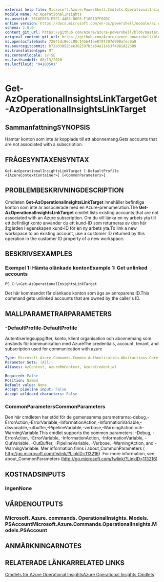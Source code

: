 ```yaml
---
external help file: Microsoft.Azure.PowerShell.Cmdlets.OperationalInsights.dll-Help.xml
Module Name: Az.OperationalInsights
ms.assetid: 35C6E85B-E5E1-44E8-86E8-F18E197F69DC
online version: https://docs.microsoft.com/en-us/powershell/module/az.operationalinsights/get-azoperationalinsightslinktarget
schema: 2.0.0
content_git_url: https://github.com/Azure/azure-powershell/blob/master/src/OperationalInsights/OperationalInsights/help/Get-AzOperationalInsightsLinkTarget.md
original_content_git_url: https://github.com/Azure/azure-powershell/blob/master/src/OperationalInsights/OperationalInsights/help/Get-AzOperationalInsightsLinkTarget.md
ms.openlocfilehash: 72841dc8ecc90c14bb41ae8f0f207d990afec9a8
ms.sourcegitcommit: b72b338525ee302597b3a54a11453f4881d22689
ms.translationtype: MT
ms.contentlocale: sv-SE
ms.lasthandoff: 08/13/2020
ms.locfileid: "94100501"
---
```

# <span data-ttu-id="54b08-101">Get-AzOperationalInsightsLinkTarget</span><span class="sxs-lookup"><span data-stu-id="54b08-101">Get-AzOperationalInsightsLinkTarget</span></span>

## <span data-ttu-id="54b08-102">Sammanfattning</span><span class="sxs-lookup"><span data-stu-id="54b08-102">SYNOPSIS</span></span>
<span data-ttu-id="54b08-103">Hämtar konton som inte är kopplade till ett abonnemang.</span><span class="sxs-lookup"><span data-stu-id="54b08-103">Gets accounts that are not associated with a subscription.</span></span>

## <span data-ttu-id="54b08-104">FRÅGESYNTAXEN</span><span class="sxs-lookup"><span data-stu-id="54b08-104">SYNTAX</span></span>

```
Get-AzOperationalInsightsLinkTarget [-DefaultProfile <IAzureContextContainer>] [<CommonParameters>]
```

## <span data-ttu-id="54b08-105">PROBLEMBESKRIVNING</span><span class="sxs-lookup"><span data-stu-id="54b08-105">DESCRIPTION</span></span>
<span data-ttu-id="54b08-106">Cmdleten **Get-AzOperationalInsightsLinkTarget** innehåller befintliga konton som inte är associerade med en Azure-prenumeration.</span><span class="sxs-lookup"><span data-stu-id="54b08-106">The **Get-AzOperationalInsightsLinkTarget** cmdlet lists existing accounts that are not associated with an Azure subscription.</span></span>
<span data-ttu-id="54b08-107">Om du vill länka en ny arbets yta till ett befintligt konto använder du ett kund-ID som returneras av den här åtgärden i egenskapen kund-ID för en ny arbets yta.</span><span class="sxs-lookup"><span data-stu-id="54b08-107">To link a new workspace to an existing account, use a customer ID returned by this operation in the customer ID property of a new workspace.</span></span>

## <span data-ttu-id="54b08-108">BESKRIVS</span><span class="sxs-lookup"><span data-stu-id="54b08-108">EXAMPLES</span></span>

### <span data-ttu-id="54b08-109">Exempel 1: Hämta olänkade konton</span><span class="sxs-lookup"><span data-stu-id="54b08-109">Example 1: Get unlinked accounts</span></span>
```
PS C:\>Get-AzOperationalInsightsLinkTarget
```

<span data-ttu-id="54b08-110">Det här kommandot får olänkade konton som ägs av anroparens ID.</span><span class="sxs-lookup"><span data-stu-id="54b08-110">This command gets unlinked accounts that are owned by the caller's ID.</span></span>

## <span data-ttu-id="54b08-111">MALLPARAMETRAR</span><span class="sxs-lookup"><span data-stu-id="54b08-111">PARAMETERS</span></span>

### <span data-ttu-id="54b08-112">-DefaultProfile</span><span class="sxs-lookup"><span data-stu-id="54b08-112">-DefaultProfile</span></span>
<span data-ttu-id="54b08-113">Autentiseringsuppgifter, konto, klient organisation och abonnemang som används för kommunikation med Azure</span><span class="sxs-lookup"><span data-stu-id="54b08-113">The credentials, account, tenant, and subscription used for communication with azure</span></span>

```yaml
Type: Microsoft.Azure.Commands.Common.Authentication.Abstractions.Core.IAzureContextContainer
Parameter Sets: (All)
Aliases: AzContext, AzureRmContext, AzureCredential

Required: False
Position: Named
Default value: None
Accept pipeline input: False
Accept wildcard characters: False
```

### <span data-ttu-id="54b08-114">CommonParameters</span><span class="sxs-lookup"><span data-stu-id="54b08-114">CommonParameters</span></span>
<span data-ttu-id="54b08-115">Den här cmdleten har stöd för de gemensamma parametrarna:-debug,-ErrorAction,-ErrorVariable,-InformationAction,-InformationVariable,-disvariable,-utbuffer,-PipelineVariable,-verbose,-WarningAction och-WarningVariable.</span><span class="sxs-lookup"><span data-stu-id="54b08-115">This cmdlet supports the common parameters: -Debug, -ErrorAction, -ErrorVariable, -InformationAction, -InformationVariable, -OutVariable, -OutBuffer, -PipelineVariable, -Verbose, -WarningAction, and -WarningVariable.</span></span> <span data-ttu-id="54b08-116">Mer information finns i about_CommonParameters ( http://go.microsoft.com/fwlink/?LinkID=113216) .</span><span class="sxs-lookup"><span data-stu-id="54b08-116">For more information, see about_CommonParameters (http://go.microsoft.com/fwlink/?LinkID=113216).</span></span>

## <span data-ttu-id="54b08-117">KOSTNADS</span><span class="sxs-lookup"><span data-stu-id="54b08-117">INPUTS</span></span>

### <span data-ttu-id="54b08-118">Ingen</span><span class="sxs-lookup"><span data-stu-id="54b08-118">None</span></span>

## <span data-ttu-id="54b08-119">VÄRDEN</span><span class="sxs-lookup"><span data-stu-id="54b08-119">OUTPUTS</span></span>

### <span data-ttu-id="54b08-120">Microsoft. Azure. commands. OperationalInsights. Models. PSAccount</span><span class="sxs-lookup"><span data-stu-id="54b08-120">Microsoft.Azure.Commands.OperationalInsights.Models.PSAccount</span></span>

## <span data-ttu-id="54b08-121">ANMÄRKNINGAR</span><span class="sxs-lookup"><span data-stu-id="54b08-121">NOTES</span></span>

## <span data-ttu-id="54b08-122">RELATERADE LÄNKAR</span><span class="sxs-lookup"><span data-stu-id="54b08-122">RELATED LINKS</span></span>

[<span data-ttu-id="54b08-123">Cmdlets för Azure Operational Insights</span><span class="sxs-lookup"><span data-stu-id="54b08-123">Azure Operational Insights Cmdlets</span></span>](/powershell/module/az.operationalinsights)


